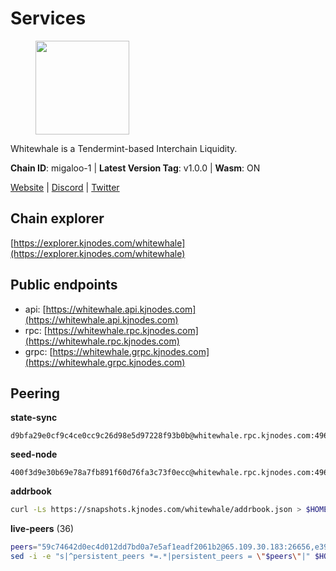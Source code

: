 # Services

<figure><img src="https://raw.githubusercontent.com/kj89/testnet_manuals/main/pingpub/logos/whitewhale.png" width="150" alt=""><figcaption></figcaption></figure>

Whitewhale is a Tendermint-based Interchain Liquidity.

**Chain ID**: migaloo-1 | **Latest Version Tag**: v1.0.0 | **Wasm**: ON

[Website](https://whitewhale.money) | [Discord](https://discord.gg/AyvcgD4jy3) | [Twitter](https://twitter.com/WhiteWhaleDefi)




## Chain explorer
[https://explorer.kjnodes.com/whitewhale](https://explorer.kjnodes.com/whitewhale)

## Public endpoints

* api: [https://whitewhale.api.kjnodes.com](https://whitewhale.api.kjnodes.com)
* rpc: [https://whitewhale.rpc.kjnodes.com](https://whitewhale.rpc.kjnodes.com)
* grpc: [https://whitewhale.grpc.kjnodes.com](https://whitewhale.grpc.kjnodes.com)

## Peering

**state-sync**

```text
d9bfa29e0cf9c4ce0cc9c26d98e5d97228f93b0b@whitewhale.rpc.kjnodes.com:49656
```

**seed-node**

```text
400f3d9e30b69e78a7fb891f60d76fa3c73f0ecc@whitewhale.rpc.kjnodes.com:49659
```

**addrbook**
```bash
curl -Ls https://snapshots.kjnodes.com/whitewhale/addrbook.json > $HOME/.migalood/config/addrbook.json
```

**live-peers** (36)
```bash
peers="59c74642d0ec4d012dd7bd0a7e5af1eadf2061b2@65.109.30.183:26656,e39876398a43c0f9b93b5a82d8e38fa57c0373b5@65.109.89.19:20756,8ab347211b90560a0dca64ef0e4eef29012f2f67@65.109.71.119:26656,51ca404bbc73d07fc0d6529388c90f807c5acf0b@65.109.104.72:20756,fe04ff9a13d8f0b23463e832f75eb5c845bd375e@213.239.214.73:7095,462a37ca052c4d058e505959393574045dce9489@116.202.36.240:20756,6c42aacf3939d503bad695d86108d214680e04a8@144.76.175.189:20756,25a253e96c97d34e82a0097ae3588c67620ee54e@176.9.117.204:26656,175ca82ab5b282549d68d79ff2c3703d26bcacef@141.94.109.71:20757,dfe5f91f824880e19d47475546d9874e0f2cea8c@5.79.74.229:8095,81eefc4de6acec31ccdd519d53270be024e4fe68@51.210.223.186:7095,6870906f86e474d88d077c7c55af36debe49da04@178.162.165.194:7095,4f992b38332785ad794d52d936dc24792e719c9e@209.97.143.128:26656,d20e91b12956469860da37a8e538305dad8d23d4@185.119.118.110:4000,1d3809b25bbe6a29bc2415df77c9fc82e46fd384@18.117.74.187:26656,ba6f2c1a1174fbc19e1fff75922f56c779d788d8@38.146.3.131:20756,d9bfa29e0cf9c4ce0cc9c26d98e5d97228f93b0b@65.109.88.38:49656,6801b2f80cdb6a02fbc7e23e1e1d393788e37e84@64.5.123.231:26656,f7dede5bd05eb9615c8c6fa273e25bd4f10f56b8@65.108.109.240:3000,0326c9ee117587b7ebe3b26b00820642a8cf48ff@65.108.238.102:20756,f4cada0792353a16093ea9ecb872cb5962ce01ce@65.109.71.210:26656,23bbd46ad447ca81e78967892b4977ba4564f2d7@45.87.153.138:27656,41caa4106f68977e3a5123e56f57934a2d34a1c1@95.214.53.5:27096,0c38efdc028867765e68f02979958468384ad087@51.89.155.2:23656,554eb4a15e05af8317c3f98d6efd51d1ace1bc9c@146.59.85.223:20756,1efa54b5e318fad742f060d3938a963333bd8ae9@142.93.189.65:26656,80be85c4980deccaa2fbd710029f0eb660dadf9a@51.81.16.186:26656,0f1d4faac06ce19b964a7e5db063b328e58fdc6f@65.108.141.109:46656,9cb7ba30c7eb7e9b516b90e09ca0f53250927440@146.59.52.135:8095,4236750928a4dcb742e50e30e500ebc9ee39f240@35.223.246.103:26656,2b9c4fd6be5b779417bc5bd392bdefc81a08720a@35.90.134.158:33656,e9e11032398b32a2dc6cc38b39bd81eb9125ed4d@65.108.97.58:2426,d23d14793da108b107ac809f5643d5bbbbbcb6a5@65.108.75.107:46656,d8aa44568130ec24f953ce12708cb3ea72763cf5@88.208.241.28:26656,e91f650bb3d5b66762093150718af358c6355cc5@15.235.10.35:36656,4da079a17063c84724965a5367bbf8a52528dd67@65.108.128.139:2060"
sed -i -e "s|^persistent_peers *=.*|persistent_peers = \"$peers\"|" $HOME/.migalood/config/config.toml
```
